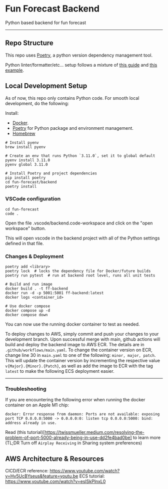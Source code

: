 # Fun Forecast Backend

Python based backend for fun forecast

<hr/>

## Repo Structure

This repo uses [Poetry](https://python-poetry.org/), a python version dependency management tool.

Python linter/formatter/etc... setup follows a mixture of [this guide](https://sourcery.ai/blog/python-best-practices/)
and [this example](https://github.com/bitphage/cookiecutter-base-py-project).

## Local Development Setup

As of now, this repo only contains Python code. For smooth local development, do the following:

Install:

- [Docker](https://www.docker.com/).
- [Poetry](https://python-poetry.org/) for Python package and environment management.
- [Homebrew](https://brew.sh/)

```
# Install pyenv
brew install pyenv

# Create an env that runs Python `3.11.0`, set it to global default
pyenv install 3.11.0
pyenv global 3.11.0

# Install Poetry and project dependencies
pip install poetry
cd fun-forecast/backend
poetry install
```

### VSCode configuration

```
cd fun-forecast
code .
```
Open the file .vscode/backend.code-workspace and click on the "open workspace" button.

This will open vscode in the backend project with all of the Python settings defined in that file.


### Changes & Deployment

```
poetry add <library>
poetry lock  # locks the dependency file for Docker/future builds
poetry run pytest  # run at backend root level, runs all unit tests

# Build and run image
docker build . -t ff-backend
docker run -d -p 5001:5001 ff-backend:latest
docker logs <container_id>

# Use docker compose
docker compose up -d
docker compose down
```

You can now use the running docker container to test as needed.

To deploy changes to AWS, simply commit and push your changes to your development branch. Upon successful merge with main, github actions will build and deploy the backend image to AWS ECR. The details are in `.github/workflows/main.yaml`. To change the container version on ECR, change line 30 in `main.yaml` to one of the following: `minor, major, patch`. This will update the container version by incrementing the respective value `v{Major}.{Minor}.{Patch}`, as well as add the image to ECR with the tag `latest` to make the following ECS deployment easier.

<hr/>


### Troubleshooting

If you are encountering the following error when running the docker container on an Apple M1 chip:

```
docker: Error response from daemon: Ports are not available: exposing port TCP 0.0.0.0:5000 -> 0.0.0.0:0: listen tcp 0.0.0.0:5000: bind: address already in use.
```

Read (this tutorial)[https://twissmueller.medium.com/resolving-the-problem-of-port-5000-already-being-in-use-dd2fe4bad0be] to learn more (TL;DR Turn off `Airplay Receiving` in Sharing system preferences)


## AWS Architecture & Resources
CICD/ECR reference: https://www.youtube.com/watch?v=Hv5UcBYseus&feature=youtu.be
ECS tutorial: https://www.youtube.com/watch?v=esISkPlnxL0
